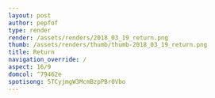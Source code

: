 ```yaml
---
layout: post
author: pepfof
type: render
render: /assets/renders/2018_03_19_return.png
thumb: /assets/renders/thumb/thumb-2018_03_19_return.png
title: Return
navigation_override: /
aspect: 16/9
domcol: ^79462e
spotisong: 5TCyjmgW3McmBzpPBr0Vbo
---
```


<!--USER BEGIN 1-->

<!--USER END 1-->

<!--more-->
<!--USER BEGIN 2-->

<!--USER END 2-->

